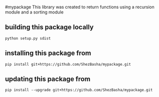 #mypackage
This library was created to return functions using a recursion module and a sorting module

## building this package locally
`python setup.py sdist`

## installing this package from
`pip install git+https://github.com/ShezBasha/mypackage.git`

## updating this package from
`pip install --upgrade git+https://github.com/ShezBasha/mypackage.git` 
